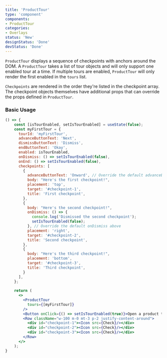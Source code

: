```yaml
---
title: 'ProductTour'
type: 'component'
components:
- ProductTour
categories:
- Overlays
status: 'New'
designStatus: 'Done'
devStatus: 'Done'
---
```

`ProductTour` displays a sequence of checkpoints with anchors around the DOM.
A `ProductTour` takes a list of tour objects and will only support one enabled tour at a time. If multiple
tours are enabled, `ProductTour` will only render the first enabled in the `tours` list.

`Checkpoints` are rendered in the order they're listed in the checkpoint array.
The checkpoint objects themselves have additional props that can override the props defined in `ProductTour`.

### Basic Usage

```jsx live
() => {
    const [isTourEnabled, setIsTourEnabled] = useState(false);
    const myFirstTour = {
      tourId: 'myFirstTour',
      advanceButtonText: 'Next',
      dismissButtonText: 'Dismiss',
      endButtonText: 'Okay',
      enabled: isTourEnabled,
      onDismiss: () => setIsTourEnabled(false),
      onEnd: () => setIsTourEnabled(false),
      checkpoints: [
        {
          advanceButtonText: 'Onward', // Override the default advanceButtonText above
          body: "Here's the first checkpoint!",
          placement: 'top',
          target: '#checkpoint-1',
          title: 'First checkpoint',
        },
        {
          body: "Here's the second checkpoint!",
          onDismiss: () => {
            console.log('Dismissed the second checkpoint');
            setIsTourEnabled(false);
          }, // Override the default onDismiss above
          placement: 'right',
          target: '#checkpoint-2',
          title: 'Second checkpoint',
        },
        {
          body: "Here's the third checkpoint!",
          placement: 'bottom',
          target: '#checkpoint-3',
          title: 'Third checkpoint',
        }
      ],
    };
    
    return (
      <>
        <ProductTour
          tours={[myFirstTour]}
        />
        <Button onClick={() => setIsTourEnabled(true)}>Open a product tour</Button>
        <Row className="w-100 m-0 mt-3 p-2 justify-content-around">
          <div id="checkpoint-1"><Icon src={Check}/></div>
          <div id="checkpoint-2"><Icon src={Check}/></div>
          <div id="checkpoint-3"><Icon src={Check}/></div>
        </Row>
      </>
    );
}
```
